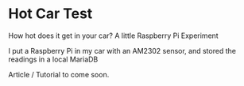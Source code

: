 # Hot Car Test
How hot does it get in your car? A little Raspberry Pi Experiment

I put a Raspberry Pi in my car with an AM2302 sensor, and stored the readings in a local MariaDB

Article / Tutorial to come soon. 
